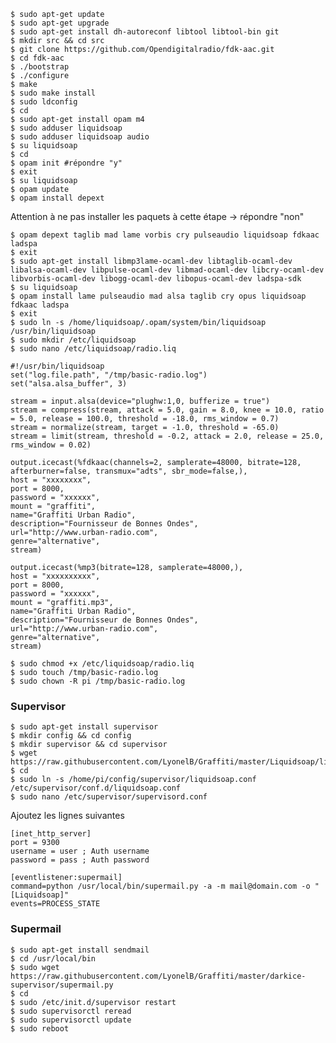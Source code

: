     $ sudo apt-get update
    $ sudo apt-get upgrade
    $ sudo apt-get install dh-autoreconf libtool libtool-bin git   
    $ mkdir src && cd src
    $ git clone https://github.com/Opendigitalradio/fdk-aac.git
    $ cd fdk-aac
    $ ./bootstrap
    $ ./configure
    $ make
    $ sudo make install
    $ sudo ldconfig
    $ cd
    $ sudo apt-get install opam m4
    $ sudo adduser liquidsoap
    $ sudo adduser liquidsoap audio
    $ su liquidsoap
    $ cd
    $ opam init #répondre "y"
    $ exit
    $ su liquidsoap
    $ opam update
    $ opam install depext    
   
Attention à ne pas installer les paquets à cette étape → répondre "non"   
   
    $ opam depext taglib mad lame vorbis cry pulseaudio liquidsoap fdkaac ladspa
    $ exit
    $ sudo apt-get install libmp3lame-ocaml-dev libtaglib-ocaml-dev libalsa-ocaml-dev libpulse-ocaml-dev libmad-ocaml-dev libcry-ocaml-dev libvorbis-ocaml-dev libogg-ocaml-dev libopus-ocaml-dev ladspa-sdk
    $ su liquidsoap
    $ opam install lame pulseaudio mad alsa taglib cry opus liquidsoap fdkaac ladspa
    $ exit
    $ sudo ln -s /home/liquidsoap/.opam/system/bin/liquidsoap /usr/bin/liquidsoap
    $ sudo mkdir /etc/liquidsoap
    $ sudo nano /etc/liquidsoap/radio.liq

    #!/usr/bin/liquidsoap
    set("log.file.path", "/tmp/basic-radio.log")
    set("alsa.alsa_buffer", 3)

    stream = input.alsa(device="plughw:1,0, bufferize = true")
    stream = compress(stream, attack = 5.0, gain = 8.0, knee = 10.0, ratio = 5.0, release = 100.0, threshold = -18.0, rms_window = 0.7)
    stream = normalize(stream, target = -1.0, threshold = -65.0)
    stream = limit(stream, threshold = -0.2, attack = 2.0, release = 25.0, rms_window = 0.02)

    output.icecast(%fdkaac(channels=2, samplerate=48000, bitrate=128, afterburner=false, transmux="adts", sbr_mode=false,),
    host = "xxxxxxxx",
    port = 8000,
    password = "xxxxxx",
    mount = "graffiti",
    name="Graffiti Urban Radio",
    description="Fournisseur de Bonnes Ondes",
    url="http://www.urban-radio.com",
    genre="alternative",
    stream)

    output.icecast(%mp3(bitrate=128, samplerate=48000,),
    host = "xxxxxxxxxx",
    port = 8000,
    password = "xxxxxx",
    mount = "graffiti.mp3",
    name="Graffiti Urban Radio",
    description="Fournisseur de Bonnes Ondes",
    url="http://www.urban-radio.com",
    genre="alternative",
    stream)

    $ sudo chmod +x /etc/liquidsoap/radio.liq
    $ sudo touch /tmp/basic-radio.log
    $ sudo chown -R pi /tmp/basic-radio.log

### Supervisor

    $ sudo apt-get install supervisor
    $ mkdir config && cd config
    $ mkdir supervisor && cd supervisor
    $ wget https://raw.githubusercontent.com/LyonelB/Graffiti/master/Liquidsoap/liquidsoap.conf
    $ cd
    $ sudo ln -s /home/pi/config/supervisor/liquidsoap.conf /etc/supervisor/conf.d/liquidsoap.conf
    $ sudo nano /etc/supervisor/supervisord.conf    

Ajoutez les lignes suivantes

    [inet_http_server]
    port = 9300
    username = user ; Auth username
    password = pass ; Auth password

    [eventlistener:supermail]
    command=python /usr/local/bin/supermail.py -a -m mail@domain.com -o "[Liquidsoap]"
    events=PROCESS_STATE

### Supermail

    $ sudo apt-get install sendmail
    $ cd /usr/local/bin
    $ sudo wget https://raw.githubusercontent.com/LyonelB/Graffiti/master/darkice-supervisor/supermail.py
    $ cd
    $ sudo /etc/init.d/supervisor restart
    $ sudo supervisorctl reread
    $ sudo supervisorctl update
    $ sudo reboot

